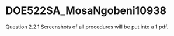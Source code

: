 # DOE522SA_MosaNgobeni10938

Question 2.2.1 
Screenshots of all procedures will be put into a 1 pdf.
